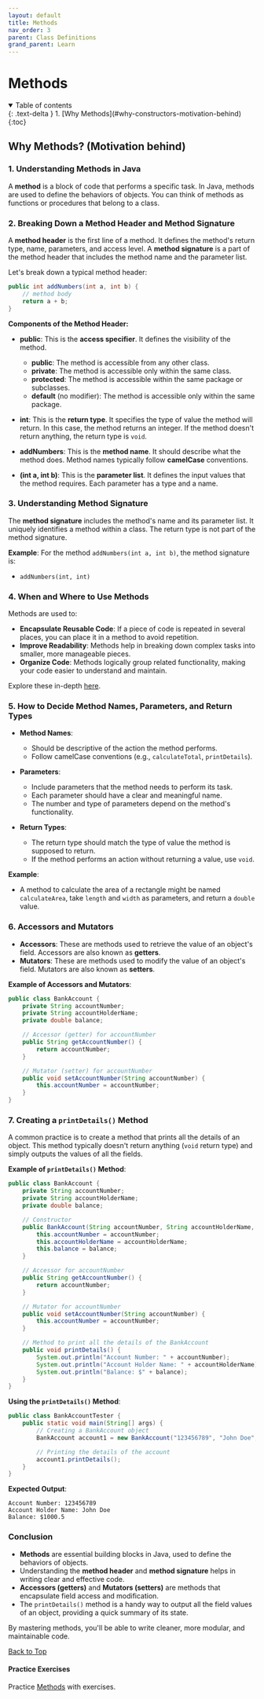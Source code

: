 ```yaml
---
layout: default
title: Methods
nav_order: 3
parent: Class Definitions
grand_parent: Learn
---
```


# Methods

<details open markdown="block">
  <summary>
    Table of contents
  </summary>
  {: .text-delta }
1. [Why Methods](#why-constructors-motivation-behind)
   {:toc}
</details>

## Why Methods? (Motivation behind)

### 1. **Understanding Methods in Java**

A **method** is a block of code that performs a specific task. In Java, methods are used to define the behaviors of objects. You can think of methods as functions or procedures that belong to a class.

### 2. **Breaking Down a Method Header and Method Signature**

A **method header** is the first line of a method. It defines the method's return type, name, parameters, and access level. A **method signature** is a part of the method header that includes the method name and the parameter list.

Let's break down a typical method header:

```java
public int addNumbers(int a, int b) {
    // method body
    return a + b;
}
```

**Components of the Method Header:**

- **public**: This is the **access specifier**. It defines the visibility of the method.
  - **public**: The method is accessible from any other class.
  - **private**: The method is accessible only within the same class.
  - **protected**: The method is accessible within the same package or subclasses.
  - **default** (no modifier): The method is accessible only within the same package.

- **int**: This is the **return type**. It specifies the type of value the method will return. In this case, the method returns an integer. If the method doesn't return anything, the return type is `void`.

- **addNumbers**: This is the **method name**. It should describe what the method does. Method names typically follow **camelCase** conventions.

- **(int a, int b)**: This is the **parameter list**. It defines the input values that the method requires. Each parameter has a type and a name.

### 3. **Understanding Method Signature**

The **method signature** includes the method's name and its parameter list. It uniquely identifies a method within a class. The return type is not part of the method signature.

**Example**:
For the method `addNumbers(int a, int b)`, the method signature is:
- `addNumbers(int, int)`

### 4. **When and Where to Use Methods**

Methods are used to:
- **Encapsulate Reusable Code**: If a piece of code is repeated in several places, you can place it in a method to avoid repetition.
- **Improve Readability**: Methods help in breaking down complex tasks into smaller, more manageable pieces.
- **Organize Code**: Methods logically group related functionality, making your code easier to understand and maintain.

Explore these in-depth [here](./methods-when-where).

### 5. **How to Decide Method Names, Parameters, and Return Types**

- **Method Names**:
  - Should be descriptive of the action the method performs.
  - Follow camelCase conventions (e.g., `calculateTotal`, `printDetails`).
  
- **Parameters**:
  - Include parameters that the method needs to perform its task.
  - Each parameter should have a clear and meaningful name.
  - The number and type of parameters depend on the method's functionality.

- **Return Types**:
  - The return type should match the type of value the method is supposed to return.
  - If the method performs an action without returning a value, use `void`.

**Example**:
- A method to calculate the area of a rectangle might be named `calculateArea`, take `length` and `width` as parameters, and return a `double` value.

### 6. **Accessors and Mutators**

- **Accessors**: These are methods used to retrieve the value of an object's field. Accessors are also known as **getters**.
- **Mutators**: These are methods used to modify the value of an object's field. Mutators are also known as **setters**.

**Example of Accessors and Mutators**:

```java
public class BankAccount {
    private String accountNumber;
    private String accountHolderName;
    private double balance;

    // Accessor (getter) for accountNumber
    public String getAccountNumber() {
        return accountNumber;
    }

    // Mutator (setter) for accountNumber
    public void setAccountNumber(String accountNumber) {
        this.accountNumber = accountNumber;
    }
}
```

### 7. **Creating a `printDetails()` Method**

A common practice is to create a method that prints all the details of an object. This method typically doesn't return anything (`void` return type) and simply outputs the values of all the fields.

**Example of `printDetails()` Method**:

```java
public class BankAccount {
    private String accountNumber;
    private String accountHolderName;
    private double balance;

    // Constructor
    public BankAccount(String accountNumber, String accountHolderName, double balance) {
        this.accountNumber = accountNumber;
        this.accountHolderName = accountHolderName;
        this.balance = balance;
    }

    // Accessor for accountNumber
    public String getAccountNumber() {
        return accountNumber;
    }

    // Mutator for accountNumber
    public void setAccountNumber(String accountNumber) {
        this.accountNumber = accountNumber;
    }

    // Method to print all the details of the BankAccount
    public void printDetails() {
        System.out.println("Account Number: " + accountNumber);
        System.out.println("Account Holder Name: " + accountHolderName);
        System.out.println("Balance: $" + balance);
    }
}
```

**Using the `printDetails()` Method**:

```java
public class BankAccountTester {
    public static void main(String[] args) {
        // Creating a BankAccount object
        BankAccount account1 = new BankAccount("123456789", "John Doe", 1000.50);

        // Printing the details of the account
        account1.printDetails();
    }
}
```

**Expected Output**:
```
Account Number: 123456789
Account Holder Name: John Doe
Balance: $1000.5
```

### Conclusion

- **Methods** are essential building blocks in Java, used to define the behaviors of objects.
- Understanding the **method header** and **method signature** helps in writing clear and effective code.
- **Accessors (getters)** and **Mutators (setters)** are methods that encapsulate field access and modification.
- The `printDetails()` method is a handy way to output all the field values of an object, providing a quick summary of its state.

By mastering methods, you'll be able to write cleaner, more modular, and maintainable code.

[Back to Top](#top)

#### Practice Exercises
Practice [Methods](../../../practice/java/foundations/methods) with exercises.